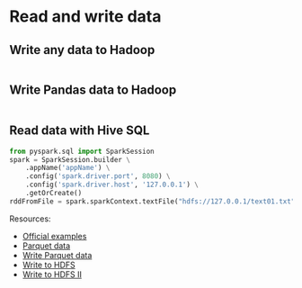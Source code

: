 # Read and write data

## Write any data to Hadoop

```python

```

## Write Pandas data to Hadoop

```python

```

## Read data with Hive SQL

```python
from pyspark.sql import SparkSession
spark = SparkSession.builder \
    .appName('appName') \
    .config('spark.driver.port', 8080) \
    .config('spark.driver.host', '127.0.0.1') \
    .getOrCreate()
rddFromFile = spark.sparkContext.textFile("hdfs://127.0.0.1/text01.txt")

```

Resources:
- [Official examples](https://github.com/apache/spark/blob/master/examples/src/main/python/sql/arrow.py)
- [Parquet data](https://sparkbyexamples.com/spark/spark-read-write-files-from-hdfs-txt-csv-avro-parquet-json/)
- [Write Parquet data](https://kontext.tech/column/spark/257/write-and-read-parquet-files-in-hdfs-through-sparkscala)
- [Write to HDFS](https://saagie.zendesk.com/hc/en-us/articles/360029759552-PySpark-Read-and-Write-Files-from-HDFS)
- [Write to HDFS II](https://saagie.zendesk.com/hc/en-us/articles/360030094231-Spark-Scala-Read-Write-files-from-HDFS)
